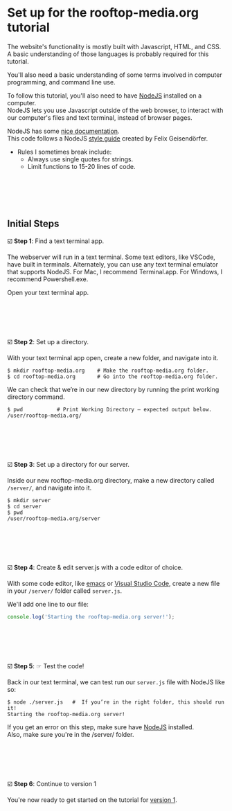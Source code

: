 # Set up for the rooftop-media.org tutorial

The website's functionality is mostly built with Javascript, HTML, and CSS. 
A basic understanding of those languages is probably required for this tutorial.

You'll also need a basic understanding of some terms involved in computer programming, and command line use.

To follow this tutorial, you'll also need to have [NodeJS](https://nodejs.org/en/) installed on a computer.  
NodeJS lets you use Javascript outside of the web browser, to interact with our computer's files and text terminal, instead of browser pages.

NodeJS has some [nice documentation](https://nodejs.org/en/docs/).  
This code follows a NodeJS [style guide](https://github.com/felixge/node-style-guide) created by Felix Geisendörfer.  
 - Rules I sometimes break include:
   - Always use single quotes for strings.
   - Limit functions to 15-20 lines of code.

<br/><br/><br/><br/>


##  Initial Steps

☑️ **Step 1**: Find a text terminal app.  

The webserver will run in a text terminal.  Some text editors, like VSCode, have built in terminals.  Alternately, you can use any text terminal emulator that supports NodeJS. For Mac, I recommend Terminal.app.  For Windows, I recommend Powershell.exe.  

Open your text terminal app.

<br/><br/><br/><br/>



☑️ **Step 2**: Set up a directory.  

With your text terminal app open, create a new folder, and navigate into it. 

```shell
$ mkdir rooftop-media.org    # Make the rooftop-media.org folder.
$ cd rooftop-media.org       # Go into the rooftop-media.org folder.
```

We can check that we’re in our new directory 
by running the print working directory command. 

```shell
$ pwd           # Print Working Directory – expected output below.
/user/rooftop-media.org/     
```

<br/><br/><br/><br/>


☑️ **Step 3**: Set up a directory for our server.

Inside our new rooftop-media.org directory, make a new directory called `/server/`, and navigate into it.
```shell
$ mkdir server    
$ cd server       
$ pwd           
/user/rooftop-media.org/server
```

<br/><br/><br/><br/>


☑️ **Step 4**: Create & edit server.js with a code editor of choice.

With some code editor, like [emacs](https://www.gnu.org/software/emacs/) or [Visual Studio Code](https://code.visualstudio.com/), create a new file in your `/server/` folder called `server.js`.

We'll add one line to our file:

```js
console.log('Starting the rooftop-media.org server!');
```

<br/><br/><br/><br/>



☑️ **Step 5**: ☞ Test the code!

Back in our text terminal, we can test run our `server.js` file with NodeJS like so:

```shell
$ node ./server.js   #  If you’re in the right folder, this should run it!
Starting the rooftop-media.org server!
```

If you get an error on this step, make sure have [NodeJS](https://nodejs.org/en/) installed.  
Also, make sure you're in the /server/ folder.


<br/><br/><br/><br/>



☑️ **Step 6**: Continue to version 1

You're now ready to get started on the tutorial for [version 1](https://github.com/rooftop-media/rooftop-media.org-tutorial/blob/main/version1.0/tutorial.md).

<br/><br/><br/><br/>
<br/><br/><br/><br/>





